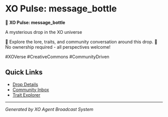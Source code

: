 # XO Pulse: message_bottle

🌌 **XO Pulse: message_bottle**
        
A mysterious drop in the XO universe

🔮 Explore the lore, traits, and community conversation around this drop.
💫 No ownership required - all perspectives welcome!

#XOVerse #CreativeCommons #CommunityDriven

## Quick Links
- [Drop Details](/drops/message_bottle)
- [Community Inbox](/drops/message_bottle/inbox)
- [Trait Explorer](/drops/message_bottle/traits)

---
*Generated by XO Agent Broadcast System*